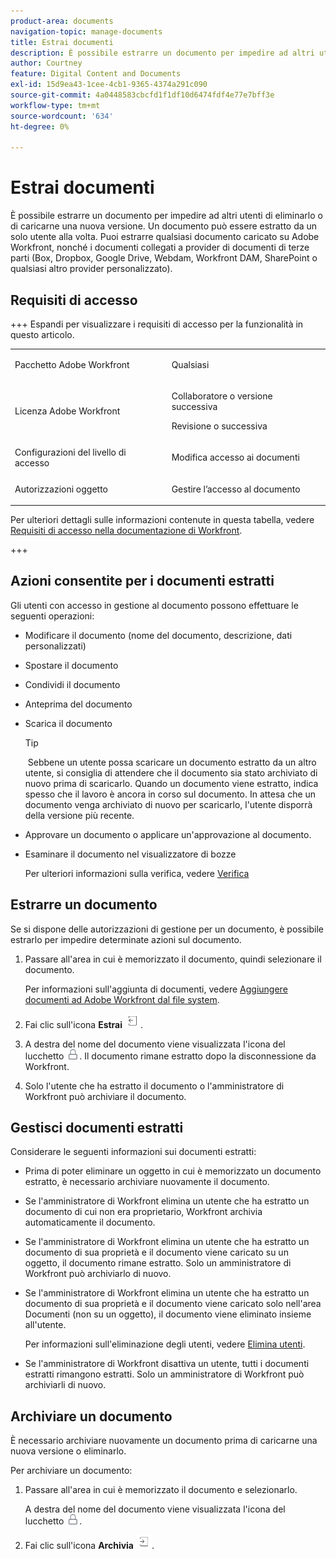 ```yaml
---
product-area: documents
navigation-topic: manage-documents
title: Estrai documenti
description: È possibile estrarre un documento per impedire ad altri utenti di eliminarlo o di caricarne una nuova versione. Un documento può essere estratto da un solo utente alla volta. Puoi estrarre qualsiasi documento caricato su Adobe Workfront, nonché i documenti collegati a provider di documenti di terze parti (Box, Dropbox, Google Drive, Webdam, Workfront DAM, SharePoint o qualsiasi altro provider personalizzato).
author: Courtney
feature: Digital Content and Documents
exl-id: 15d9ea43-1cee-4cb1-9365-4374a291c090
source-git-commit: 4a0448583cbcfd1f1df10d6474fdf4e77e7bff3e
workflow-type: tm+mt
source-wordcount: '634'
ht-degree: 0%

---
```


# Estrai documenti

È possibile estrarre un documento per impedire ad altri utenti di eliminarlo o di caricarne una nuova versione. Un documento può essere estratto da un solo utente alla volta. Puoi estrarre qualsiasi documento caricato su Adobe Workfront, nonché i documenti collegati a provider di documenti di terze parti (Box, Dropbox, Google Drive, Webdam, Workfront DAM, SharePoint o qualsiasi altro provider personalizzato). 

## Requisiti di accesso

+++ Espandi per visualizzare i requisiti di accesso per la funzionalità in questo articolo.

<table style="table-layout:auto"> 
 <col> 
 <col> 
 <tbody> 
  <tr> 
   <td role="rowheader">Pacchetto Adobe Workfront</td> 
   <td> <p>Qualsiasi</p> </td> 
  </tr> 
  <tr> 
   <td role="rowheader">Licenza Adobe Workfront</td> 
   <td> 
   <p>Collaboratore o versione successiva</p>
   <p>Revisione o successiva</p> </td> 
  </tr> 
  <tr> 
   <td role="rowheader">Configurazioni del livello di accesso</td> 
   <td> <p>Modifica accesso ai documenti</p></td> 
  </tr> 
  <tr> 
   <td role="rowheader">Autorizzazioni oggetto</td> 
   <td> <p>Gestire l’accesso al documento</p> </td> 
  </tr> 
 </tbody> 
</table>

Per ulteriori dettagli sulle informazioni contenute in questa tabella, vedere [Requisiti di accesso nella documentazione di Workfront](/help/quicksilver/administration-and-setup/add-users/access-levels-and-object-permissions/access-level-requirements-in-documentation.md).

+++

## Azioni consentite per i documenti estratti

Gli utenti con accesso in gestione al documento possono effettuare le seguenti operazioni:

* Modificare il documento (nome del documento, descrizione, dati personalizzati)
* Spostare il documento
* Condividi il documento
* Anteprima del documento
* Scarica il documento

  >[!TIP]
  >
  > Sebbene un utente possa scaricare un documento estratto da un altro utente, si consiglia di attendere che il documento sia stato archiviato di nuovo prima di scaricarlo. Quando un documento viene estratto, indica spesso che il lavoro è ancora in corso sul documento. In attesa che un documento venga archiviato di nuovo per scaricarlo, l&#39;utente disporrà della versione più recente.

* Approvare un documento o applicare un&#39;approvazione al documento.
* Esaminare il documento nel visualizzatore di bozze

  Per ulteriori informazioni sulla verifica, vedere [Verifica](../../review-and-approve-work/proofing/proofing.md)

## Estrarre un documento

Se si dispone delle autorizzazioni di gestione per un documento, è possibile estrarlo per impedire determinate azioni sul documento. 

1. Passare all&#39;area in cui è memorizzato il documento, quindi selezionare il documento. 

   Per informazioni sull&#39;aggiunta di documenti, vedere [Aggiungere documenti ad Adobe Workfront dal file system](../../documents/adding-documents-to-workfront/add-documents-from-file-system.md).

1. Fai clic sull&#39;icona **Estrai** ![Estrai](assets/check-out-25x23.png).

1. A destra del nome del documento viene visualizzata l&#39;icona del lucchetto ![Icona del lucchetto](assets/lock-icon-locked-qs.png). Il documento rimane estratto dopo la disconnessione da Workfront.
1. Solo l&#39;utente che ha estratto il documento o l&#39;amministratore di Workfront può archiviare il documento.

## Gestisci documenti estratti

Considerare le seguenti informazioni sui documenti estratti:

* Prima di poter eliminare un oggetto in cui è memorizzato un documento estratto, è necessario archiviare nuovamente il documento. 
* Se l&#39;amministratore di Workfront elimina un utente che ha estratto un documento di cui non era proprietario, Workfront archivia automaticamente il documento.
* Se l&#39;amministratore di Workfront elimina un utente che ha estratto un documento di sua proprietà e il documento viene caricato su un oggetto, il documento rimane estratto. Solo un amministratore di Workfront può archiviarlo di nuovo.
* Se l&#39;amministratore di Workfront elimina un utente che ha estratto un documento di sua proprietà e il documento viene caricato solo nell&#39;area Documenti (non su un oggetto), il documento viene eliminato insieme all&#39;utente.

  Per informazioni sull&#39;eliminazione degli utenti, vedere [Elimina utenti](../../administration-and-setup/add-users/create-and-manage-users/delete-a-user.md).

* Se l&#39;amministratore di Workfront disattiva un utente, tutti i documenti estratti rimangono estratti. Solo un amministratore di Workfront può archiviarli di nuovo. 

## Archiviare un documento

È necessario archiviare nuovamente un documento prima di caricarne una nuova versione o eliminarlo. 

Per archiviare un documento:

1. Passare all&#39;area in cui è memorizzato il documento e selezionarlo. 

   A destra del nome del documento viene visualizzata l&#39;icona del lucchetto ![Icona del lucchetto](assets/lock-icon-locked-qs.png).

1. Fai clic sull&#39;icona **Archivia** ![Icona Archivia](assets/check-in-25x22.png).
